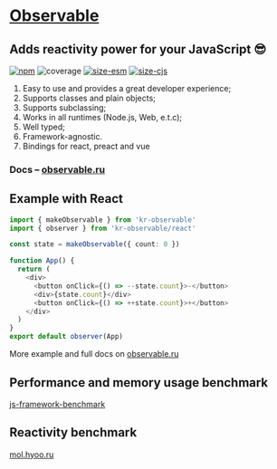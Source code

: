 # [Observable](https://observable.ru/)
## Adds reactivity power for your JavaScript 😎

[![npm](https://img.shields.io/npm/v/kr-observable)](https://www.npmjs.com/package/kr-observable)
![coverage](https://github.com/nihil-pro/observable-class/blob/main/assets/coverage.svg)
[![size-esm](https://github.com/nihil-pro/observable-class/blob/main/assets/esm.svg)](https://bundlephobia.com/package/kr-observable)
[![size-cjs](https://github.com/nihil-pro/observable-class/blob/main/assets/cjs.svg)](https://bundlephobia.com/package/kr-observable)

1. Easy to use and provides a great developer experience;
2. Supports classes and plain objects;
3. Supports subclassing;
4. Works in all runtimes (Node.js, Web, e.t.c);
5. Well typed;
6. Framework-agnostic.
7. Bindings for react, preact and vue

### Docs – [observable.ru](https://observable.ru/)

## Example with React
```ts
import { makeObservable } from 'kr-observable'
import { observer } from 'kr-observable/react'

const state = makeObservable({ count: 0 })

function App() {
  return (
    <div>
      <button onClick={() => --state.count}>-</button>
      <div>{state.count}</div>
      <button onClick={() => ++state.count}>+</button>
    </div>
  )
}
export default observer(App)
```

More example and full docs on [observable.ru](https://observable.ru/)

## Performance and memory usage benchmark
[js-framework-benchmark](https://krausest.github.io/js-framework-benchmark/index.html)

## Reactivity benchmark
[mol.hyoo.ru](https://mol.hyoo.ru/#!section=bench/bench=reactivity)
